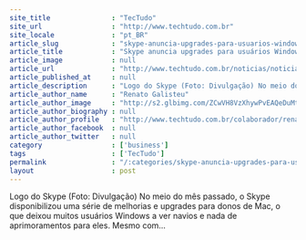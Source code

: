 ```yaml
---
site_title               : "TecTudo"
site_url                 : "http://www.techtudo.com.br"
site_locale              : "pt_BR"
article_slug             : "skype-anuncia-upgrades-para-usuarios-windows"
article_title            : "Skype anuncia upgrades para usuários Windows"
article_image            : null
article_url              : "http://www.techtudo.com.br/noticias/noticia/2011/04/skype-anuncia-upgrades-para-usuarios-windows.html"
article_published_at     : null
article_description      : "Logo do Skype (Foto: Divulgação) No meio do mês passado, o Skype disponibilizou uma série de melhorias e upgrades para donos de Mac, o que deixou muitos usuários Windows a ver navios e nada de aprimoramentos para eles. Mesmo com..."
article_author_name      : "Renato Galisteu"
article_author_image     : "http://s2.glbimg.com/ZCwVH8VzXhywPvEAQeDuMtD_ECY=/30x30/s2.glbimg.com/rd3p2UiidWfQfCtHV4Je4IezLMc=/140x140/s.glbimg.com/po/tt2/f/original/2013/11/12/renato_.jpg"
article_author_biography : null
article_author_profile   : "http://www.techtudo.com.br/colaborador/renato-galisteu.html"
article_author_facebook  : null
article_author_twitter   : null
category                 : ['business']
tags                     : ['TecTudo']
permalink                : "/:categories/skype-anuncia-upgrades-para-usuarios-windows/"
layout                   : post
---
```


Logo do Skype (Foto: Divulgação) No meio do mês passado, o Skype disponibilizou uma série de melhorias e upgrades para donos de Mac, o que deixou muitos usuários Windows a ver navios e nada de aprimoramentos para eles. Mesmo com...

